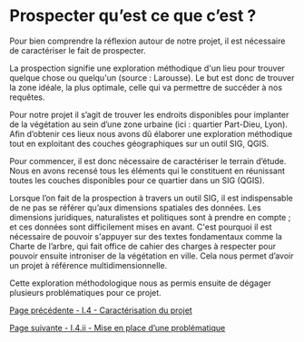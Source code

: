 # Prospecter qu’est ce que c’est ? 

Pour bien comprendre la réflexion autour de notre projet, il est nécessaire de caractériser le fait de prospecter. 

La prospection signifie une exploration méthodique d'un lieu pour trouver quelque chose ou quelqu'un (source : Larousse). Le but est donc de trouver la zone idéale, la plus optimale, celle qui va permettre de succéder à nos requêtes. 

Pour notre projet il s’agit de trouver les endroits disponibles pour implanter de la végétation au sein d’une zone urbaine (ici : quartier Part-Dieu, Lyon). Afin d’obtenir ces lieux nous avons dû élaborer une exploration méthodique tout en exploitant des couches géographiques sur un outil SIG, QGIS. 

Pour commencer, il est donc nécessaire de caractériser le terrain d’étude. Nous en avons recensé tous les éléments qui le constituent en réunissant toutes les couches disponibles pour ce quartier dans un SIG (QGIS). 

Lorsque l’on fait de la prospection à travers un outil SIG, il est indispensable de ne pas se référer qu’aux dimensions spatiales des données. Les dimensions juridiques, naturalistes et politiques sont à prendre en compte ; et ces données sont difficilement mises en avant. C'est pourquoi il est nécessaire de pouvoir s'appuyer sur des textes fondamentaux comme la Charte de l’arbre, qui fait office de cahier des charges à respecter pour pouvoir ensuite introniser de la végétation en ville. Cela nous permet d’avoir un projet à référence multidimensionnelle.
 

Cette exploration méthodologique nous as permis ensuite de dégager plusieurs problématiques pour ce projet.


[Page précédente - I.4 - Caractérisation du projet](Geonum_20_Caractérisation_projet)

[Page suivante - I.4.ii - Mise en place d’une problématique](Geonum_20_Problématique)
